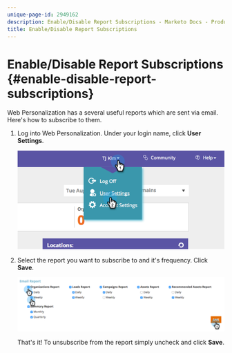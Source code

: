 ```yaml
---
unique-page-id: 2949162
description: Enable/Disable Report Subscriptions - Marketo Docs - Product Documentation
title: Enable/Disable Report Subscriptions
---
```


# Enable/Disable Report Subscriptions {#enable-disable-report-subscriptions}

Web Personalization has a several useful reports which are sent via email. Here's how to subscribe to them.

1. Log into Web Personalization. Under your login name, click **User Settings**.

   ![](assets/image2014-9-17-20-3a48-3a28.png)

1. Select the report you want to subscribe to and it's frequency. Click **Save**.

   ![](assets/email-settings.png)

   That's it! To unsubscribe from the report simply uncheck and click **Save**.
